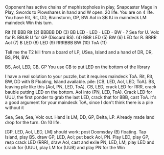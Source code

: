 Opponent has active chains of mephistopholes in play, Snapcaster Mage in Play, Swords to Plowshares in hand and W open.  20 life.
You are on 4 life.
You have Rit, Rit, DD, Brainstorm, GP, BW
AoI in SB
IU in maindeck
LM maindeck
Win this turn.


Rit (1) BBB
Rit (2) BBBBB
DD (3) BB
LED - LED - LED - BW - ?
Sea for U. Volc for R. BBUR
U for GP (Discard BS). (4) BBR
LED (5)
BW (6) LED for R. BRRR
AoI (7) B
LED (8)
LED (9)
RRRBBB
BW (10)
ToA (11)


Tell me the T2 kill from a board of LP, USea, Island and a hand of DR, DR, BS, PN, BW.

BS, AoI, LED, CB, GP
You use  CB to put LED on the bottom of the library

I have a real solution to your puzzle, but it requires maindeck ToA. Rit, Rit, BW, DD with B Floating, Island available. pile: [CB, LED, AoI, LED, ToA]. BS, leaving pile like this [AoI, PN, LED, ToA]. CB, LED, crack LED for RRR, crack bauble putting LED on the bottom. AoI into (PN, LED, ToA). Crack LED for UUU, the first ponder to grab the last LED, crack that for BBB, cast ToA.
it's a good argument for your maindeck ToA, since I don't think there is a pile without it



Sea, Sea, Sea, Volc out. Hand is LM, DD, GP, Delta, LP. Already made land drop for the turn. On 10 life.


[GP, LED, AoI, LED, LM] should work; post Doomsday (B) floating. Tap Island, play BS. draw GP, LED, AoI; 
put back AoI, PN. Play LED, play GP, resp crack LED (RRR), draw  AoI, cast and exile PN, LED, LM; play LED
and crack for (UUU), play LM for (UUB) and play PN for the Win
